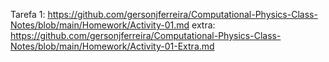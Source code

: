 Tarefa 1: https://github.com/gersonjferreira/Computational-Physics-Class-Notes/blob/main/Homework/Activity-01.md
extra: https://github.com/gersonjferreira/Computational-Physics-Class-Notes/blob/main/Homework/Activity-01-Extra.md